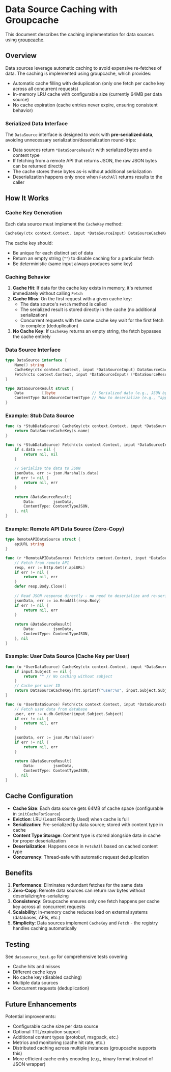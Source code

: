 # Data Source Caching with Groupcache

This document describes the caching implementation for data sources using [groupcache](https://github.com/golang/groupcache).

## Overview

Data sources leverage automatic caching to avoid expensive re-fetches of data. The caching is implemented using groupcache, which provides:

- Automatic cache filling with deduplication (only one fetch per cache key across all concurrent requests)
- In-memory LRU cache with configurable size (currently 64MB per data source)
- No cache expiration (cache entries never expire, ensuring consistent behavior)

### Serialized Data Interface

The `DataSource` interface is designed to work with **pre-serialized data**, avoiding unnecessary serialization/deserialization round-trips:

- Data sources return `*DataSourceResult` with serialized bytes and a content type
- If fetching from a remote API that returns JSON, the raw JSON bytes can be returned directly
- The cache stores these bytes as-is without additional serialization
- Deserialization happens only once when `FetchAll` returns results to the caller

## How It Works

### Cache Key Generation

Each data source must implement the `CacheKey` method:

```go
CacheKey(ctx context.Context, input *DataSourceInput) DataSourceCacheKey
```

The cache key should:
- Be unique for each distinct set of data
- Return an empty string (`""`) to disable caching for a particular fetch
- Be deterministic (same input always produces same key)

### Caching Behavior

1. **Cache Hit**: If data for the cache key exists in memory, it's returned immediately without calling `Fetch`
2. **Cache Miss**: On the first request with a given cache key:
   - The data source's `Fetch` method is called
   - The serialized result is stored directly in the cache (no additional serialization)
   - Concurrent requests with the same cache key wait for the first fetch to complete (deduplication)
3. **No Cache Key**: If `CacheKey` returns an empty string, the fetch bypasses the cache entirely

### Data Source Interface

```go
type DataSource interface {
    Name() string
    CacheKey(ctx context.Context, input *DataSourceInput) DataSourceCacheKey
    Fetch(ctx context.Context, input *DataSourceInput) (*DataSourceResult, error)
}

type DataSourceResult struct {
    Data        []byte                // Serialized data (e.g., JSON bytes)
    ContentType DataSourceContentType // How to deserialize (e.g., "application/json")
}
```

### Example: Stub Data Source

```go
func (s *StubDataSource) CacheKey(ctx context.Context, input *DataSourceInput) DataSourceCacheKey {
    return DataSourceCacheKey(s.name)
}

func (s *StubDataSource) Fetch(ctx context.Context, input *DataSourceInput) (*DataSourceResult, error) {
    if s.data == nil {
        return nil, nil
    }
    
    // Serialize the data to JSON
    jsonData, err := json.Marshal(s.data)
    if err != nil {
        return nil, err
    }
    
    return &DataSourceResult{
        Data:        jsonData,
        ContentType: ContentTypeJSON,
    }, nil
}
```

### Example: Remote API Data Source (Zero-Copy)

```go
type RemoteAPIDataSource struct {
    apiURL string
}

func (r *RemoteAPIDataSource) Fetch(ctx context.Context, input *DataSourceInput) (*DataSourceResult, error) {
    // Fetch from remote API
    resp, err := http.Get(r.apiURL)
    if err != nil {
        return nil, err
    }
    defer resp.Body.Close()
    
    // Read JSON response directly - no need to deserialize and re-serialize!
    jsonData, err := io.ReadAll(resp.Body)
    if err != nil {
        return nil, err
    }
    
    return &DataSourceResult{
        Data:        jsonData,
        ContentType: ContentTypeJSON,
    }, nil
}
```

### Example: User Data Source (Cache Key per User)

```go
func (u *UserDataSource) CacheKey(ctx context.Context, input *DataSourceInput) DataSourceCacheKey {
    if input.Subject == nil {
        return "" // No caching without subject
    }
    // Cache per user ID
    return DataSourceCacheKey(fmt.Sprintf("user:%s", input.Subject.Subject))
}

func (u *UserDataSource) Fetch(ctx context.Context, input *DataSourceInput) (*DataSourceResult, error) {
    // Fetch user data from database
    user, err := u.db.GetUser(input.Subject.Subject)
    if err != nil {
        return nil, err
    }
    
    jsonData, err := json.Marshal(user)
    if err != nil {
        return nil, err
    }
    
    return &DataSourceResult{
        Data:        jsonData,
        ContentType: ContentTypeJSON,
    }, nil
}
```

## Cache Configuration

- **Cache Size**: Each data source gets 64MB of cache space (configurable in `initCacheForSource`)
- **Eviction**: LRU (Least Recently Used) when cache is full
- **Serialization**: Pre-serialized by data source; stored with content type in cache
- **Content Type Storage**: Content type is stored alongside data in cache for proper deserialization
- **Deserialization**: Happens once in `FetchAll` based on cached content type
- **Concurrency**: Thread-safe with automatic request deduplication

## Benefits

1. **Performance**: Eliminates redundant fetches for the same data
2. **Zero-Copy**: Remote data sources can return raw bytes without deserializing/re-serializing
3. **Consistency**: Groupcache ensures only one fetch happens per cache key across all concurrent requests
4. **Scalability**: In-memory cache reduces load on external systems (databases, APIs, etc.)
5. **Simplicity**: Data sources implement `CacheKey` and `Fetch` - the registry handles caching automatically

## Testing

See `datasource_test.go` for comprehensive tests covering:
- Cache hits and misses
- Different cache keys
- No cache key (disabled caching)
- Multiple data sources
- Concurrent requests (deduplication)

## Future Enhancements

Potential improvements:
- Configurable cache size per data source
- Optional TTL/expiration support
- Additional content types (protobuf, msgpack, etc.)
- Metrics and monitoring (cache hit rate, etc.)
- Distributed caching across multiple instances (groupcache supports this)
- More efficient cache entry encoding (e.g., binary format instead of JSON wrapper)

